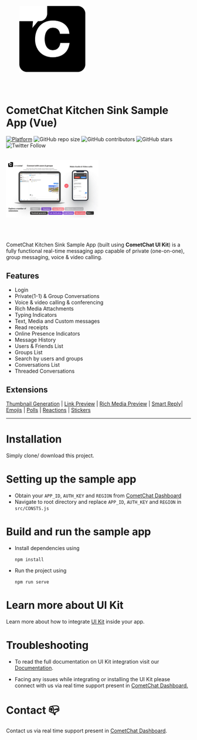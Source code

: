<div style="width:100%">
    <div style="width:50%;">
        <div align="center">
       <a> <img align="center" width="180" height="180" alt="CometChat" src="./Screenshots/logo.png"> </a>  
        </div>    
    </div>    
</div>

</br></br>

# CometChat Kitchen Sink Sample App (Vue)

[![Platform](https://img.shields.io/badge/Platform-Javascript-brightgreen)](#)
![GitHub repo size](https://img.shields.io/github/repo-size/cometchat-pro/javascript-vue-chat-app)
![GitHub contributors](https://img.shields.io/github/contributors/cometchat-pro/javascript-vue-chat-app)
![GitHub stars](https://img.shields.io/github/stars/cometchat-pro/javascript-vue-chat-app?style=social)
![Twitter Follow](https://img.shields.io/twitter/follow/cometchat?style=social)
</br></br>

<div style="width:100%">
    <div style="width:50%; display:inline-block">
        <div align="center">
          <img align="left" alt="Main" src="./Screenshots/main.png">    
        </div>    
    </div>    
</div>

</br></br>

CometChat Kitchen Sink Sample App (built using **CometChat UI Kit**) is a fully functional real-time messaging app capable of private (one-on-one), group messaging, voice & video calling.

## Features

- Login
- Private(1-1) & Group Conversations
- Voice & video calling & conferencing
- Rich Media Attachments
- Typing Indicators
- Text, Media and Custom messages
- Read receipts
- Online Presence Indicators
- Message History
- Users & Friends List
- Groups List
- Search by users and groups
- Conversations List
- Threaded Conversations

## Extensions

[Thumbnail Generation](https://prodocs.cometchat.com/docs/extensions-thumbnail-generation) | [Link Preview](https://prodocs.cometchat.com/docs/extensions-link-preview) | [Rich Media Preview](https://prodocs.cometchat.com/docs/extensions-rich-media-preview) | [Smart Reply](https://prodocs.cometchat.com/docs/extensions-smart-reply)| [Emojis](https://prodocs.cometchat.com/docs/extensions-emojis) | [Polls](https://prodocs.cometchat.com/docs/extensions-polls) | [Reactions](https://prodocs.cometchat.com/docs/extensions-reactions) | [Stickers](https://prodocs.cometchat.com/docs/extensions-stickers)

<hr/>

# Installation

Simply clone/ download this project.

# Setting up the sample app

- Obtain your `APP_ID`, `AUTH_KEY` and `REGION` from [CometChat Dashboard](https://app.cometchat.com/)
- Navigate to root directory and replace `APP_ID`, `AUTH_KEY` and `REGION` in `src/CONSTS.js`

# Build and run the sample app

- Install dependencies using
  ```shell
  npm install
  ```
- Run the project using
  ```shell
  npm run serve
  ```

# Learn more about UI Kit

Learn more about how to integrate [UI Kit](https://github.com/cometchat-pro/cometchat-pro-vue-ui-kit) inside your app.

# Troubleshooting

- To read the full documentation on UI Kit integration visit our [Documentation](https://prodocs.cometchat.com/v2.1/docs/vue-ui-kit).

- Facing any issues while integrating or installing the UI Kit please connect with us via real time support present in <a href="https://app.cometchat.com/">CometChat Dashboard.</a>

# Contact 📪

Contact us via real time support present in [CometChat Dashboard](https://app.cometchat.com/).

